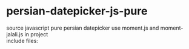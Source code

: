 # persian-datepicker-js-pure
source javascript pure persian datepicker
use moment.js and moment-jalali.js in project<br>
include files:
 <script src="assets/js/moment.min.js"></script>
 <script src="assets/js/moment-jalali.js"></script>
 <script src="assets/js/datepicker.js"></script>
